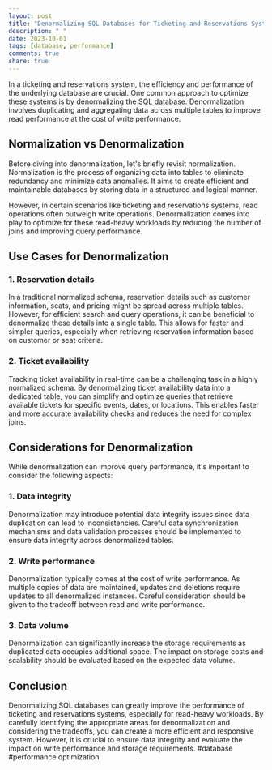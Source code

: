 ```yaml
---
layout: post
title: "Denormalizing SQL Databases for Ticketing and Reservations Systems"
description: " "
date: 2023-10-01
tags: [database, performance]
comments: true
share: true
---
```


In a ticketing and reservations system, the efficiency and performance of the underlying database are crucial. One common approach to optimize these systems is by denormalizing the SQL database. Denormalization involves duplicating and aggregating data across multiple tables to improve read performance at the cost of write performance.

## Normalization vs Denormalization

Before diving into denormalization, let's briefly revisit normalization. Normalization is the process of organizing data into tables to eliminate redundancy and minimize data anomalies. It aims to create efficient and maintainable databases by storing data in a structured and logical manner.

However, in certain scenarios like ticketing and reservations systems, read operations often outweigh write operations. Denormalization comes into play to optimize for these read-heavy workloads by reducing the number of joins and improving query performance.

## Use Cases for Denormalization

### 1. Reservation details

In a traditional normalized schema, reservation details such as customer information, seats, and pricing might be spread across multiple tables. However, for efficient search and query operations, it can be beneficial to denormalize these details into a single table. This allows for faster and simpler queries, especially when retrieving reservation information based on customer or seat criteria.

### 2. Ticket availability

Tracking ticket availability in real-time can be a challenging task in a highly normalized schema. By denormalizing ticket availability data into a dedicated table, you can simplify and optimize queries that retrieve available tickets for specific events, dates, or locations. This enables faster and more accurate availability checks and reduces the need for complex joins.

## Considerations for Denormalization

While denormalization can improve query performance, it's important to consider the following aspects:

### 1. Data integrity

Denormalization may introduce potential data integrity issues since data duplication can lead to inconsistencies. Careful data synchronization mechanisms and data validation processes should be implemented to ensure data integrity across denormalized tables.

### 2. Write performance

Denormalization typically comes at the cost of write performance. As multiple copies of data are maintained, updates and deletions require updates to all denormalized instances. Careful consideration should be given to the tradeoff between read and write performance.

### 3. Data volume

Denormalization can significantly increase the storage requirements as duplicated data occupies additional space. The impact on storage costs and scalability should be evaluated based on the expected data volume.

## Conclusion

Denormalizing SQL databases can greatly improve the performance of ticketing and reservations systems, especially for read-heavy workloads. By carefully identifying the appropriate areas for denormalization and considering the tradeoffs, you can create a more efficient and responsive system. However, it is crucial to ensure data integrity and evaluate the impact on write performance and storage requirements. #database #performance optimization